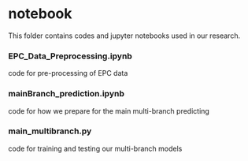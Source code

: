 # notebook

This folder contains codes and jupyter notebooks used in our research.

### EPC_Data_Preprocessing.ipynb

code for pre-processing of EPC data

### mainBranch_prediction.ipynb

code for how we prepare for the main multi-branch predicting 

### main_multibranch.py

code for training and testing our multi-branch models


